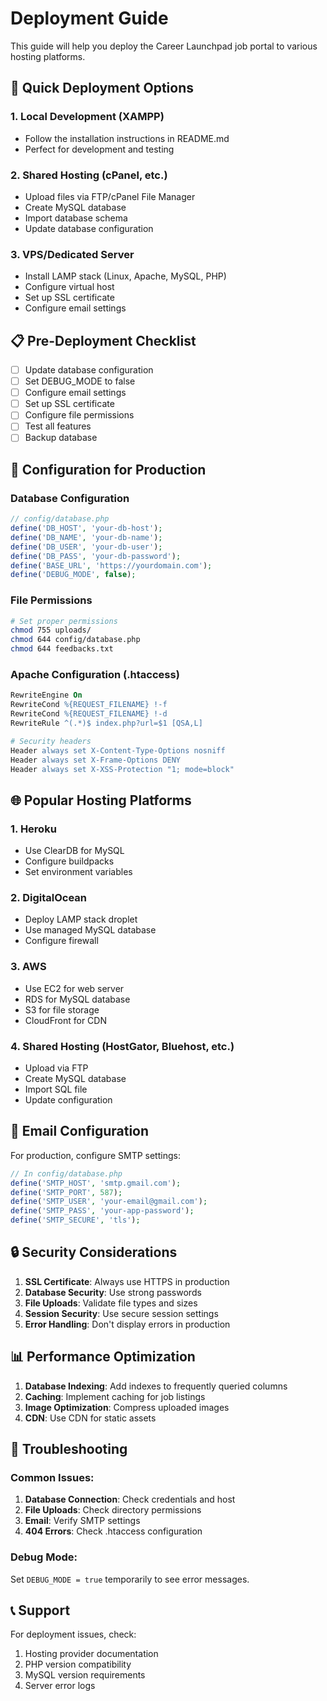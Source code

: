 # Deployment Guide

This guide will help you deploy the Career Launchpad job portal to various hosting platforms.

## 🚀 Quick Deployment Options

### 1. Local Development (XAMPP)
- Follow the installation instructions in README.md
- Perfect for development and testing

### 2. Shared Hosting (cPanel, etc.)
- Upload files via FTP/cPanel File Manager
- Create MySQL database
- Import database schema
- Update database configuration

### 3. VPS/Dedicated Server
- Install LAMP stack (Linux, Apache, MySQL, PHP)
- Configure virtual host
- Set up SSL certificate
- Configure email settings

## 📋 Pre-Deployment Checklist

- [ ] Update database configuration
- [ ] Set DEBUG_MODE to false
- [ ] Configure email settings
- [ ] Set up SSL certificate
- [ ] Configure file permissions
- [ ] Test all features
- [ ] Backup database

## 🔧 Configuration for Production

### Database Configuration
```php
// config/database.php
define('DB_HOST', 'your-db-host');
define('DB_NAME', 'your-db-name');
define('DB_USER', 'your-db-user');
define('DB_PASS', 'your-db-password');
define('BASE_URL', 'https://yourdomain.com');
define('DEBUG_MODE', false);
```

### File Permissions
```bash
# Set proper permissions
chmod 755 uploads/
chmod 644 config/database.php
chmod 644 feedbacks.txt
```

### Apache Configuration (.htaccess)
```apache
RewriteEngine On
RewriteCond %{REQUEST_FILENAME} !-f
RewriteCond %{REQUEST_FILENAME} !-d
RewriteRule ^(.*)$ index.php?url=$1 [QSA,L]

# Security headers
Header always set X-Content-Type-Options nosniff
Header always set X-Frame-Options DENY
Header always set X-XSS-Protection "1; mode=block"
```

## 🌐 Popular Hosting Platforms

### 1. Heroku
- Use ClearDB for MySQL
- Configure buildpacks
- Set environment variables

### 2. DigitalOcean
- Deploy LAMP stack droplet
- Use managed MySQL database
- Configure firewall

### 3. AWS
- Use EC2 for web server
- RDS for MySQL database
- S3 for file storage
- CloudFront for CDN

### 4. Shared Hosting (HostGator, Bluehost, etc.)
- Upload via FTP
- Create MySQL database
- Import SQL file
- Update configuration

## 📧 Email Configuration

For production, configure SMTP settings:

```php
// In config/database.php
define('SMTP_HOST', 'smtp.gmail.com');
define('SMTP_PORT', 587);
define('SMTP_USER', 'your-email@gmail.com');
define('SMTP_PASS', 'your-app-password');
define('SMTP_SECURE', 'tls');
```

## 🔒 Security Considerations

1. **SSL Certificate**: Always use HTTPS in production
2. **Database Security**: Use strong passwords
3. **File Uploads**: Validate file types and sizes
4. **Session Security**: Use secure session settings
5. **Error Handling**: Don't display errors in production

## 📊 Performance Optimization

1. **Database Indexing**: Add indexes to frequently queried columns
2. **Caching**: Implement caching for job listings
3. **Image Optimization**: Compress uploaded images
4. **CDN**: Use CDN for static assets

## 🐛 Troubleshooting

### Common Issues:
1. **Database Connection**: Check credentials and host
2. **File Uploads**: Check directory permissions
3. **Email**: Verify SMTP settings
4. **404 Errors**: Check .htaccess configuration

### Debug Mode:
Set `DEBUG_MODE = true` temporarily to see error messages.

## 📞 Support

For deployment issues, check:
1. Hosting provider documentation
2. PHP version compatibility
3. MySQL version requirements
4. Server error logs 